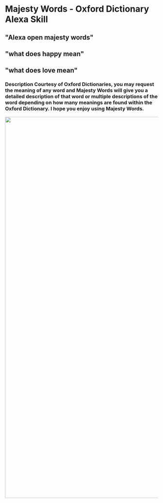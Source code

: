 
# Majesty Words - Oxford Dictionary Alexa Skill

## "Alexa open majesty words"

## "what does happy mean"

## "what does love mean"

### Description Courtesy of Oxford Dictionaries, you may request the meaning of any word and Majesty Words will give you a detailed description of that word or multiple descriptions of the word depending on how many meanings are found within the Oxford Dictionary. I hope you enjoy using Majesty Words.

<img src="https://s3-eu-west-1.amazonaws.com/oxforddictionary/AlexaAssistant_edited9.jpg" width="1250px">
